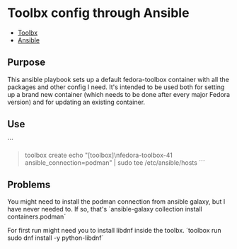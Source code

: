 # Toolbx config through Ansible

- [Toolbx](https://containertoolbx.org/)
- [Ansible](https://docs.ansible.com/ansible/latest/index.html)

## Purpose

This ansible playbook sets up a default fedora-toolbox container with all the packages and other config I need. It's intended to be used both for setting up a brand new container (which needs to be done after every major Fedora version) and for updating an existing container.

## Use

´´´
> toolbox create
> echo "[toolbox]\nfedora-toolbox-41 ansible_connection=podman" | sudo tee /etc/ansible/hosts
´´´

## Problems

You might need to install the podman connection from ansible galaxy, but I have never needed to. If so, that's ´ansible-galaxy collection install containers.podman´

For first run might need you to install libdnf inside the toolbx. ´toolbox run sudo dnf install -y python-libdnf´
